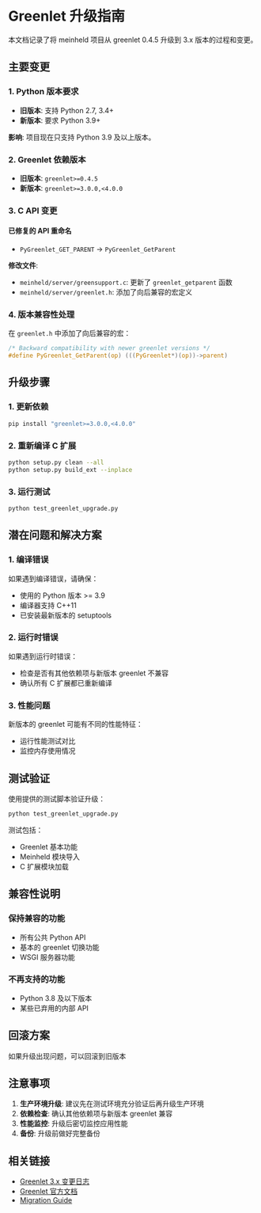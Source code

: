 # Greenlet 升级指南

本文档记录了将 meinheld 项目从 greenlet 0.4.5 升级到 3.x 版本的过程和变更。

## 主要变更

### 1. Python 版本要求

- **旧版本**: 支持 Python 2.7, 3.4+
- **新版本**: 要求 Python 3.9+

**影响**: 项目现在只支持 Python 3.9 及以上版本。

### 2. Greenlet 依赖版本

- **旧版本**: `greenlet>=0.4.5`
- **新版本**: `greenlet>=3.0.0,<4.0.0`

### 3. C API 变更

#### 已修复的 API 重命名
- `PyGreenlet_GET_PARENT` → `PyGreenlet_GetParent`

**修改文件**:
- `meinheld/server/greensupport.c`: 更新了 `greenlet_getparent` 函数
- `meinheld/server/greenlet.h`: 添加了向后兼容的宏定义

### 4. 版本兼容性处理

在 `greenlet.h` 中添加了向后兼容的宏：
```c
/* Backward compatibility with newer greenlet versions */
#define PyGreenlet_GetParent(op) (((PyGreenlet*)(op))->parent)
```

## 升级步骤

### 1. 更新依赖
```bash
pip install "greenlet>=3.0.0,<4.0.0"
```

### 2. 重新编译 C 扩展
```bash
python setup.py clean --all
python setup.py build_ext --inplace
```

### 3. 运行测试
```bash
python test_greenlet_upgrade.py
```

## 潜在问题和解决方案

### 1. 编译错误
如果遇到编译错误，请确保：
- 使用的 Python 版本 >= 3.9
- 编译器支持 C++11
- 已安装最新版本的 setuptools

### 2. 运行时错误
如果遇到运行时错误：
- 检查是否有其他依赖项与新版本 greenlet 不兼容
- 确认所有 C 扩展都已重新编译

### 3. 性能问题
新版本的 greenlet 可能有不同的性能特征：
- 运行性能测试对比
- 监控内存使用情况

## 测试验证

使用提供的测试脚本验证升级：
```bash
python test_greenlet_upgrade.py
```

测试包括：
- Greenlet 基本功能
- Meinheld 模块导入
- C 扩展模块加载

## 兼容性说明

### 保持兼容的功能
- 所有公共 Python API
- 基本的 greenlet 切换功能
- WSGI 服务器功能

### 不再支持的功能
- Python 3.8 及以下版本
- 某些已弃用的内部 API

## 回滚方案

如果升级出现问题，可以回滚到旧版本

## 注意事项

1. **生产环境升级**: 建议先在测试环境充分验证后再升级生产环境
2. **依赖检查**: 确认其他依赖项与新版本 greenlet 兼容
3. **性能监控**: 升级后密切监控应用性能
4. **备份**: 升级前做好完整备份

## 相关链接

- [Greenlet 3.x 变更日志](https://greenlet.readthedocs.io/en/stable/changes.html)
- [Greenlet 官方文档](https://greenlet.readthedocs.io/)
- [Migration Guide](https://greenlet.readthedocs.io/en/stable/changes.html#version-3-0-0a1-2023-06-21) 